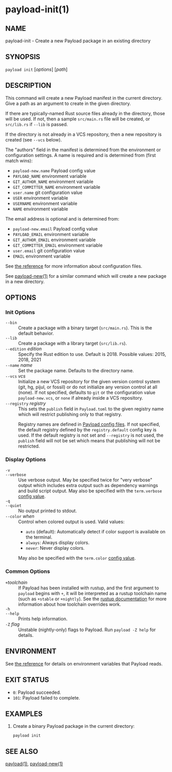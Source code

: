 # payload-init(1)

## NAME

payload-init - Create a new Payload package in an existing directory

## SYNOPSIS

`payload init` [_options_] [_path_]

## DESCRIPTION

This command will create a new Payload manifest in the current directory. Give a
path as an argument to create in the given directory.

If there are typically-named Rust source files already in the directory, those
will be used. If not, then a sample `src/main.rs` file will be created, or
`src/lib.rs` if `--lib` is passed.

If the directory is not already in a VCS repository, then a new repository
is created (see `--vcs` below).

The "authors" field in the manifest is determined from the environment or
configuration settings. A name is required and is determined from (first match
wins):

- `payload-new.name` Payload config value
- `PAYLOAD_NAME` environment variable
- `GIT_AUTHOR_NAME` environment variable
- `GIT_COMMITTER_NAME` environment variable
- `user.name` git configuration value
- `USER` environment variable
- `USERNAME` environment variable
- `NAME` environment variable

The email address is optional and is determined from:

- `payload-new.email` Payload config value
- `PAYLOAD_EMAIL` environment variable
- `GIT_AUTHOR_EMAIL` environment variable
- `GIT_COMMITTER_EMAIL` environment variable
- `user.email` git configuration value
- `EMAIL` environment variable

See [the reference](../reference/config.html) for more information about
configuration files.


See [payload-new(1)](payload-new.html) for a similar command which will create a new package in
a new directory.

## OPTIONS

### Init Options

<dl>

<dt class="option-term" id="option-payload-init---bin"><a class="option-anchor" href="#option-payload-init---bin"></a><code>--bin</code></dt>
<dd class="option-desc">Create a package with a binary target (<code>src/main.rs</code>).
This is the default behavior.</dd>


<dt class="option-term" id="option-payload-init---lib"><a class="option-anchor" href="#option-payload-init---lib"></a><code>--lib</code></dt>
<dd class="option-desc">Create a package with a library target (<code>src/lib.rs</code>).</dd>


<dt class="option-term" id="option-payload-init---edition"><a class="option-anchor" href="#option-payload-init---edition"></a><code>--edition</code> <em>edition</em></dt>
<dd class="option-desc">Specify the Rust edition to use. Default is 2018.
Possible values: 2015, 2018, 2021</dd>


<dt class="option-term" id="option-payload-init---name"><a class="option-anchor" href="#option-payload-init---name"></a><code>--name</code> <em>name</em></dt>
<dd class="option-desc">Set the package name. Defaults to the directory name.</dd>


<dt class="option-term" id="option-payload-init---vcs"><a class="option-anchor" href="#option-payload-init---vcs"></a><code>--vcs</code> <em>vcs</em></dt>
<dd class="option-desc">Initialize a new VCS repository for the given version control system (git,
hg, pijul, or fossil) or do not initialize any version control at all
(none). If not specified, defaults to <code>git</code> or the configuration value
<code>payload-new.vcs</code>, or <code>none</code> if already inside a VCS repository.</dd>


<dt class="option-term" id="option-payload-init---registry"><a class="option-anchor" href="#option-payload-init---registry"></a><code>--registry</code> <em>registry</em></dt>
<dd class="option-desc">This sets the <code>publish</code> field in <code>Payload.toml</code> to the given registry name
which will restrict publishing only to that registry.</p>
<p>Registry names are defined in <a href="../reference/config.html">Payload config files</a>.
If not specified, the default registry defined by the <code>registry.default</code>
config key is used. If the default registry is not set and <code>--registry</code> is not
used, the <code>publish</code> field will not be set which means that publishing will not
be restricted.</dd>


</dl>


### Display Options

<dl>
<dt class="option-term" id="option-payload-init--v"><a class="option-anchor" href="#option-payload-init--v"></a><code>-v</code></dt>
<dt class="option-term" id="option-payload-init---verbose"><a class="option-anchor" href="#option-payload-init---verbose"></a><code>--verbose</code></dt>
<dd class="option-desc">Use verbose output. May be specified twice for &quot;very verbose&quot; output which
includes extra output such as dependency warnings and build script output.
May also be specified with the <code>term.verbose</code>
<a href="../reference/config.html">config value</a>.</dd>


<dt class="option-term" id="option-payload-init--q"><a class="option-anchor" href="#option-payload-init--q"></a><code>-q</code></dt>
<dt class="option-term" id="option-payload-init---quiet"><a class="option-anchor" href="#option-payload-init---quiet"></a><code>--quiet</code></dt>
<dd class="option-desc">No output printed to stdout.</dd>


<dt class="option-term" id="option-payload-init---color"><a class="option-anchor" href="#option-payload-init---color"></a><code>--color</code> <em>when</em></dt>
<dd class="option-desc">Control when colored output is used. Valid values:</p>
<ul>
<li><code>auto</code> (default): Automatically detect if color support is available on the
terminal.</li>
<li><code>always</code>: Always display colors.</li>
<li><code>never</code>: Never display colors.</li>
</ul>
<p>May also be specified with the <code>term.color</code>
<a href="../reference/config.html">config value</a>.</dd>


</dl>

### Common Options

<dl>

<dt class="option-term" id="option-payload-init-+toolchain"><a class="option-anchor" href="#option-payload-init-+toolchain"></a><code>+</code><em>toolchain</em></dt>
<dd class="option-desc">If Payload has been installed with rustup, and the first argument to <code>payload</code>
begins with <code>+</code>, it will be interpreted as a rustup toolchain name (such
as <code>+stable</code> or <code>+nightly</code>).
See the <a href="https://dustlang.github.io/rustup/overrides.html">rustup documentation</a>
for more information about how toolchain overrides work.</dd>


<dt class="option-term" id="option-payload-init--h"><a class="option-anchor" href="#option-payload-init--h"></a><code>-h</code></dt>
<dt class="option-term" id="option-payload-init---help"><a class="option-anchor" href="#option-payload-init---help"></a><code>--help</code></dt>
<dd class="option-desc">Prints help information.</dd>


<dt class="option-term" id="option-payload-init--Z"><a class="option-anchor" href="#option-payload-init--Z"></a><code>-Z</code> <em>flag</em></dt>
<dd class="option-desc">Unstable (nightly-only) flags to Payload. Run <code>payload -Z help</code> for details.</dd>


</dl>


## ENVIRONMENT

See [the reference](../reference/environment-variables.html) for
details on environment variables that Payload reads.


## EXIT STATUS

* `0`: Payload succeeded.
* `101`: Payload failed to complete.


## EXAMPLES

1. Create a binary Payload package in the current directory:

       payload init

## SEE ALSO
[payload(1)](payload.html), [payload-new(1)](payload-new.html)
